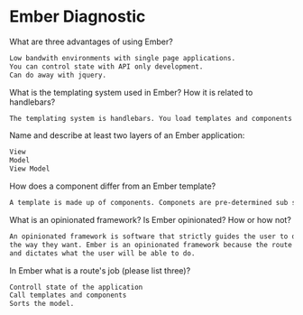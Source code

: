 # Ember Diagnostic

What are three advantages of using Ember?

```sh
Low bandwith environments with single page applications.
You can control state with API only development.
Can do away with jquery.
```

What is the templating system used in Ember? How it is related to
handlebars?

```sh
The templating system is handlebars. You load templates and components based on URLs.
```

Name and describe at least two layers of an Ember application:

```sh
View
Model
View Model
```

How does a component differ from an Ember template?

```sh
A template is made up of components. Componets are pre-determined sub sets of the templates that you want to change.
```

What is an opinionated framework? Is Ember opinionated? How or how not?

```sh
An opinionated framework is software that strictly guides the user to do things
the way they want. Ember is an opinionated framework because the route is thing that starts ebverything off
and dictates what the user will be able to do.
```

In Ember what is a route's job (please list three)?

```sh
Controll state of the application
Call templates and components
Sorts the model. 
```
